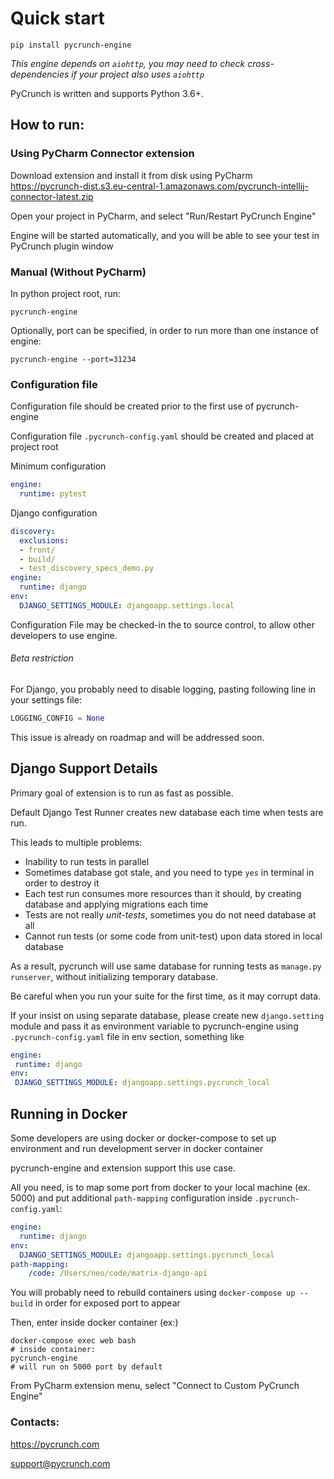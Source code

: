 # Quick start

`pip install pycrunch-engine`

_This engine depends on `aiohttp`, you may need to check cross-dependencies if your project also uses `aiohttp`_

PyCrunch is written and supports Python 3.6+.

## How to run:
### Using PyCharm Connector extension

 Download extension and install it from disk using PyCharm
 https://pycrunch-dist.s3.eu-central-1.amazonaws.com/pycrunch-intellij-connector-latest.zip
 
 Open your project in PyCharm, and select "Run/Restart PyCrunch Engine"

Engine will be started automatically, and you will be able to see your test in PyCrunch plugin window

### Manual (Without PyCharm)

In python project root, run: 

`pycrunch-engine`


Optionally, port can be specified, in order to run more than one instance of engine:

`pycrunch-engine --port=31234`


### Configuration file

Configuration file should be created prior to the first use of pycrunch-engine


Configuration file `.pycrunch-config.yaml` should be created and placed at project root

Minimum configuration 
```yaml
engine:
  runtime: pytest
```


Django configuration

```yaml
discovery:
  exclusions:
  - front/
  - build/
  - test_discovery_specs_demo.py
engine:
  runtime: django
env:
  DJANGO_SETTINGS_MODULE: djangoapp.settings.local
```

Configuration File may be checked-in the to source control, to allow other developers to use engine.

###### Beta restriction
For Django, you probably need to disable logging, pasting following line in your settings file:
```python
LOGGING_CONFIG = None

```
This issue is already on roadmap and will be addressed soon. 

## Django Support Details

 Primary goal of extension is to run as fast as possible.
 
 Default Django Test Runner creates new database each time when tests are run.
 
This leads to multiple problems:

 - Inability to run tests in parallel
 - Sometimes database got stale, and you need to type `yes` in terminal in order to destroy it
 - Each test run consumes more resources than it should, by creating database and applying migrations each time
 - Tests are not really *unit-tests*, sometimes you do not need database at all
 - Cannot run tests (or some code from unit-test) upon data stored in local database 
 
 As a result, pycrunch will use same database for running tests as `manage.py runserver`, without initializing temporary database. 
 
 Be careful when you run your suite for the first time, as it may corrupt data. 
 
 If your insist on using separate database, please create new `django.setting` module and pass it as environment variable to pycrunch-engine using `.pycrunch-config.yaml` file in env section, something like
 
 ```yaml
engine:
  runtime: django
env:
  DJANGO_SETTINGS_MODULE: djangoapp.settings.pycrunch_local
```
 
 ## Running in Docker 
 
Some developers are using docker or docker-compose to set up environment and run development server in docker container

pycrunch-engine and extension support this use case.

All you need, is to map some port from docker to your local machine (ex. 5000) and put additional `path-mapping` configuration inside `.pycrunch-config.yaml`:

```yaml
engine:
  runtime: django
env:
  DJANGO_SETTINGS_MODULE: djangoapp.settings.pycrunch_local
path-mapping:
    /code: /Users/neo/code/matrix-django-api
```

You will probably need to rebuild containers using `docker-compose up --build` in order for exposed port to appear

 Then, enter inside docker container (ex:)
 ```commandline
 docker-compose exec web bash
 # inside container:
 pycrunch-engine
 # will run on 5000 port by default
```

From PyCharm extension menu, select "Connect to Custom PyCrunch Engine"


### Contacts:
 
 https://pycrunch.com
 
 support@pycrunch.com
 
 
 
 
 
 
 
 
 
 
 
 
 
 
 
 
